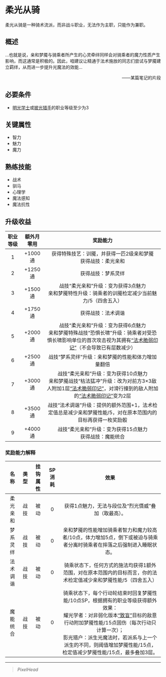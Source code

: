 # 柔光从骑

柔光从骑是一种骑术流派，而非战斗职业，无法作为主职，只能作为兼职。

## 概述

…也就是说，亲和梦魇与骑乘者所产生的心灵牵绊同样会对骑乘者的魔力性质产生影响，而这通常是积极的。因此，咱建议让精通于法术施放的同志们尝试与梦魇建立羁绊，从而进一步提升光魔法的效能…<br> <div align="right">——某篇笔记的片段</div>

## 必要条件

* <a href="../lightBachelor" target="_blank">明光学士</a>或<a href="../lighthuntsman" target="_blank">披光猎手</a>的职业等级至少为3

## 关键属性

* 智力
* 魅力
* 魔力

## 熟练技能

* 战术
* 驯马
* 心理学
* 魔法感知
* 魔法抗性

## 升级收益

职业等级|额外月零用|奖励能力
:--:|:--:|:--:
1|+1000通|获得特殊技艺：训魇，并获得一匹2级亲和梦魇<br>获得战技：柔光亲和
2|+1250通|获得战技：梦系灵绊
3|+1500通|战技“柔光亲和”升级：变为获得3点魅力<br>亲和梦魇特性升级：骑乘者的训魇检定减少当前魅力/5（四舍五入）
4|+1750通|获得战技：法术调谐
5|+2000通|战技“柔光亲和”升级：变为获得6点魅力<br>亲和梦魇特殊战技“恐惧长啸”升级：骑乘者对受恐惧长啸影响单位的首次攻击视为其拥有<a href="../../../../status/mark/#法术脆弱印记" target="_blank">“法术脆弱印记”</a>（不会导致已有层数减少）
6|+2500通|战技“梦系灵绊”升级：亲和梦魇的性能和体力增加量翻倍
7|+3000通|战技“柔光亲和”升级：变为获得10点魅力<br>亲和梦魇战技“枯法猛冲”升级：改为对前方3×3敌人附加1层<a href="../../../../status/mark/#法术脆弱印记" target="_blank">“法术脆弱印记”</a>，对滑行撞到的敌人附加的<a href="../../../../status/mark/#法术脆弱印记" target="_blank">“法术脆弱印记”</a>变为2层
8|+3500通|战技“法术调谐”升级：提供的额外范围+1，法术检定值总是减少亲和梦魇性能/5，对在原本范围内的目标再获得一枚奖励骰
9|+4000通|战技“柔光亲和”升级：变为获得15点魅力<br>获得战技：魔能统合

### 奖励能力解释

名称|类型|挂钩属性|SP消耗|效果
:--:|:--:|:--:|:--:|:--:
柔光亲和|战技|被动|0|获得1点魅力，无法与段位及“烈光慑威”叠加（取最高）。
梦系灵绊|战技|被动|0|亲和梦魇的性能增加骑乘者智力和魔力较高者/10点，体力增加5点，倒下或被迫与骑乘者分离时骑乘者在摔落之后强制进入睡眠状态。
法术调谐|战技|被动|0|骑乘状态下，任何方式的施法均获得1额外范围，对在原本范围内的目标而言，你的法术检定值减少亲和梦魇性能/5（四舍五入）
魔能统合|战技|被动|0|骑乘状态下，每个行动轮结束时回复梦魇性能/10点SP，根据拥有的职业等级获得额外效果：<br>耀光学者：对非弱化版本<a href="../../../../status/normal/#致盲" target="_blank">“致盲”</a>目标的敌意行动附加梦魇性能/15点固伤（每次行动只计算一次）；<br>影光猎户：派生光魔法时，若派系与上一个派生的不同，则阈值增加梦魇性能/15点，检定值减少梦魇性能/15点，最多叠加3层。

---

> *PixelHead*
